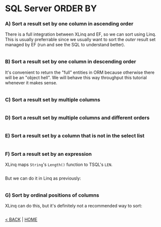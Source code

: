 # SQL Server ORDER BY

### A) Sort a result set by one column in ascending order

There is a full integration between XLinq and EF, so we can sort using Linq. This is usually preferrable since we usually want to sort the *outer* result set managed by EF (run and see the SQL to understand better).

```cs --project ../../SqlServerTutorial/SqlServerTutorial.csproj --source-file ../../SqlServerTutorial/Basic/OrderBy.cs --region A
```

### B) Sort a result set by one column in descending order

It's convenient to return the "full" entities in ORM because otherwise there will be an "object hell". We will behave this way throughput this tutorial whenever it makes sense.

```cs --project ../../SqlServerTutorial/SqlServerTutorial.csproj --source-file ../../SqlServerTutorial/Basic/OrderBy.cs --region B
```

### C) Sort a result set by multiple columns

```cs --project ../../SqlServerTutorial/SqlServerTutorial.csproj --source-file ../../SqlServerTutorial/Basic/OrderBy.cs --region D
```

### D) Sort a result set by multiple columns and different orders

<!-- We return all columns as usually done in EF, though can retrieve some - as done in [SELECT - (A)](Select.md). -->

```cs --project ../../SqlServerTutorial/SqlServerTutorial.csproj --source-file ../../SqlServerTutorial/Basic/OrderBy.cs --region D
```

### E) Sort a result set by a column that is not in the select list

```cs --project ../../SqlServerTutorial/SqlServerTutorial.csproj --source-file ../../SqlServerTutorial/Basic/OrderBy.cs --region E
```

### F) Sort a result set by an expression

XLinq maps `String`'s `Length()` function to TSQL's `LEN`.

```cs --project ../../SqlServerTutorial/SqlServerTutorial.csproj --source-file ../../SqlServerTutorial/Basic/OrderBy.cs --region F
```

But we can do it in Linq as previously:

```cs --project ../../SqlServerTutorial/SqlServerTutorial.csproj --source-file ../../SqlServerTutorial/Basic/OrderBy.cs --region F_1
```

### G) Sort by ordinal positions of columns

XLinq can do this, but it's definitely not a recommended way to sort:

```cs --project ../../SqlServerTutorial/SqlServerTutorial.csproj --source-file ../../SqlServerTutorial/Basic/OrderBy.cs --region G
```

[< BACK](Basic.md) | [HOME](/)
